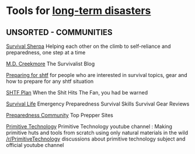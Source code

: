 
# Tools for [long-term disasters](https://adequate.life/disasters-3/)

## UNSORTED - COMMUNITIES

[Survival Sherpa](https://survivalsherpa.wordpress.com)
Helping each other on the climb to self-reliance and preparedness, one step at a time

[M.D. Creekmore](http://www.thesurvivalistblog.net/)
The Survivalist Blog

[Preparing for shtf](http://prepforshtf.com/)
for people who are interested in survival topics, gear and how to prepare for any shtf situation

[SHTF Plan](http://www.shtfplan.com/)
When the Shit Hits The Fan, you had be warned

[Survival Life](https://survivallife.com/)
Emergency Preparedness
Survival Skills
Survival Gear Reviews

[Preparedness Community](http://topprepperwebsites.com/)
Top Prepper Sites

[Primitive Technology](https://www.youtube.com/channel/UCAL3JXZSzSm8AlZyD3nQdBA/videos)
Primitive Technology youtube channel :  Making primitive huts and tools from scratch using only natural materials in the wild
[/r/PrimitiveTechnology](https://www.reddit.com/r/PrimitiveTechnology/)
discussions about primitive technology subject and official youtube channel
